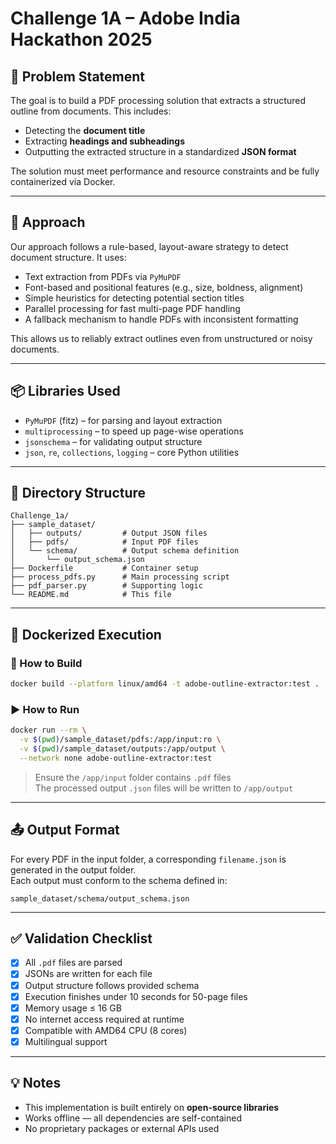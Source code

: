 # Challenge 1A – Adobe India Hackathon 2025

## 🧠 Problem Statement  
The goal is to build a PDF processing solution that extracts a structured outline from documents. This includes:
- Detecting the **document title**
- Extracting **headings and subheadings**
- Outputting the extracted structure in a standardized **JSON format**

The solution must meet performance and resource constraints and be fully containerized via Docker.

---

## 🧩 Approach  
Our approach follows a rule-based, layout-aware strategy to detect document structure. It uses:
- Text extraction from PDFs via `PyMuPDF`
- Font-based and positional features (e.g., size, boldness, alignment)
- Simple heuristics for detecting potential section titles
- Parallel processing for fast multi-page PDF handling
- A fallback mechanism to handle PDFs with inconsistent formatting

This allows us to reliably extract outlines even from unstructured or noisy documents.

---

## 📦 Libraries Used

- `PyMuPDF` (fitz) – for parsing and layout extraction  
- `multiprocessing` – to speed up page-wise operations  
- `jsonschema` – for validating output structure  
- `json`, `re`, `collections`, `logging` – core Python utilities  

---

## 📁 Directory Structure
```
Challenge_1a/
├── sample_dataset/
│   ├── outputs/         # Output JSON files
│   ├── pdfs/            # Input PDF files
│   └── schema/          # Output schema definition
│       └── output_schema.json
├── Dockerfile           # Container setup
├── process_pdfs.py      # Main processing script
├── pdf_parser.py        # Supporting logic
└── README.md            # This file
```

---

## 🐳 Dockerized Execution

### 🔧 How to Build
```bash
docker build --platform linux/amd64 -t adobe-outline-extractor:test .
```

### ▶️ How to Run
```bash
docker run --rm \
  -v $(pwd)/sample_dataset/pdfs:/app/input:ro \
  -v $(pwd)/sample_dataset/outputs:/app/output \
  --network none adobe-outline-extractor:test
```

> Ensure the `/app/input` folder contains `.pdf` files  
> The processed output `.json` files will be written to `/app/output`

---

## 📤 Output Format

For every PDF in the input folder, a corresponding `filename.json` is generated in the output folder.  
Each output must conform to the schema defined in:

```
sample_dataset/schema/output_schema.json
```

---

## ✅ Validation Checklist

- [x] All `.pdf` files are parsed  
- [x] JSONs are written for each file  
- [x] Output structure follows provided schema  
- [x] Execution finishes under 10 seconds for 50-page files  
- [x] Memory usage ≤ 16 GB  
- [x] No internet access required at runtime  
- [x] Compatible with AMD64 CPU (8 cores)
- [x] Multilingual support 

---

## 💡 Notes

- This implementation is built entirely on **open-source libraries**  
- Works offline — all dependencies are self-contained  
- No proprietary packages or external APIs used  
